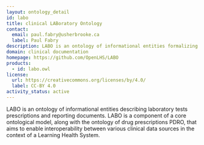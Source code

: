 ```yaml
---
layout: ontology_detail
id: labo
title: clinical LABoratory Ontology
contact: 
  email: paul.fabry@usherbrooke.ca
  label: Paul Fabry
description: LABO is an ontology of informational entities formalizing clinical laboratory tests prescriptions and reporting documents.
domain: clinical documentation
homepage: https://github.com/OpenLHS/LABO
products: 
  - id: labo.owl
license:
  url: https://creativecommons.org/licenses/by/4.0/
  label: CC-BY 4.0
activity_status: active
---
```

LABO is an ontology of informational entities describing laboratory tests prescriptions and reporting documents. LABO is a component of a core ontological model, along with the ontology of drug prescriptions PDRO, that aims to enable interoperability between various clinical data sources in the context of a Learning Health System.
